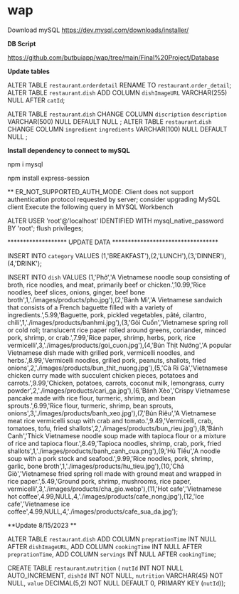 # wap
Download mySQL
https://dev.mysql.com/downloads/installer/

**DB Script**

https://github.com/butbuiapp/wap/tree/main/Final%20Project/Database

**Update tables**

ALTER TABLE `restaurant`.`orderdetail` RENAME TO `restaurant`.`order_detail`;
ALTER TABLE `restaurant`.`dish` ADD COLUMN `dishImageURL` VARCHAR(255) NULL AFTER `catId`;

ALTER TABLE `restaurant`.`dish` CHANGE COLUMN `discription` `description` VARCHAR(500) NULL DEFAULT NULL ;
ALTER TABLE `restaurant`.`dish` CHANGE COLUMN `ingredient` `ingredients` VARCHAR(100) NULL DEFAULT NULL ;

**Install dependency to connect to mySQL**

npm i mysql

npm install express-session

** ER_NOT_SUPPORTED_AUTH_MODE: Client does not support authentication protocol requested by server; consider upgrading MySQL client
Execute the following query in MYSQL Workbench

ALTER USER 'root'@'localhost' IDENTIFIED WITH mysql_native_password BY 'root';
flush privileges;

******************* UPDATE DATA **********************************

INSERT INTO `category` VALUES (1,'BREAKFAST'),(2,'LUNCH'),(3,'DINNER'),(4,'DRINK');

INSERT INTO `dish` VALUES (1,'Phở','A Vietnamese noodle soup consisting of broth, rice noodles, and meat, primarily beef or chicken.',10.99,'Rice noodles, beef slices, onions, ginger, beef bone broth',1,'./images/products/pho.jpg'),(2,'Bánh Mì','A Vietnamese sandwich that consists of a French baguette filled with a variety of ingredients.',5.99,'Baguette, pork, pickled vegetables, pâté, cilantro, chili',1,'./images/products/banhmi.jpg'),(3,'Gỏi Cuốn','Vietnamese spring roll or cold roll; translucent rice paper rolled around greens, coriander, minced pork, shrimp, or crab.',7.99,'Rice paper, shrimp, herbs, pork, rice vermicelli',3,'./images/products/goi_cuon.jpg'),(4,'Bún Thịt Nướng','A popular Vietnamese dish made with grilled pork, vermicelli noodles, and herbs.',8.99,'Vermicelli noodles, grilled pork, peanuts, shallots, fried onions',2,'./images/products/bun_thit_nuong.jpg'),(5,'Cà Ri Gà','Vietnamese chicken curry made with succulent chicken pieces, potatoes and carrots.',9.99,'Chicken, potatoes, carrots, coconut milk, lemongrass, curry powder',2,'./images/products/cari_ga.jpg'),(6,'Bánh Xèo','Crispy Vietnamese pancake made with rice flour, turmeric, shrimp, and bean sprouts.',6.99,'Rice flour, turmeric, shrimp, bean sprouts, onions',3,'./images/products/banh_xeo.jpg'),(7,'Bún Riêu','A Vietnamese meat rice vermicelli soup with crab and tomato.',9.49,'Vermicelli, crab, tomatoes, tofu, fried shallots',2,'./images/products/bun_rieu.jpg'),(8,'Bánh Canh','Thick Vietnamese noodle soup made with tapioca flour or a mixture of rice and tapioca flour.',8.49,'Tapioca noodles, shrimp, crab, pork, fried shallots',1,'./images/products/banh_canh_cua.png'),(9,'Hủ Tiếu','A noodle soup with a pork stock and seafood.',9.99,'Rice noodles, pork, shrimp, garlic, bone broth',1,'./images/products/hu_tieu.jpg'),(10,'Chả Giò','Vietnamese fried spring roll made with ground meat and wrapped in rice paper.',5.49,'Ground pork, shrimp, mushrooms, rice paper, vermicelli',3,'./images/products/cha_gio.webp'),(11,'Hot cafe','Vietnamese hot coffee',4.99,NULL,4,'./images/products/cafe_nong.jpg'),(12,'Ice cafe','Vietnamese ice coffee',4.99,NULL,4,'./images/products/cafe_sua_da.jpg');

**Update 8/15/2023 **

ALTER TABLE `restaurant`.`dish` 
ADD COLUMN `preprationTime` INT NULL AFTER `dishImageURL`,
ADD COLUMN `cookingTime` INT NULL AFTER `preprationTime`,
ADD COLUMN `servings` INT NULL AFTER `cookingTime`;


CREATE TABLE `restaurant`.`nutrition` (
  `nutId` INT NOT NULL AUTO_INCREMENT,
  `dishId` INT NOT NULL,
  `nutrition` VARCHAR(45) NOT NULL,
  `value` DECIMAL(5,2) NOT NULL DEFAULT 0,
  PRIMARY KEY (`nutId`));
